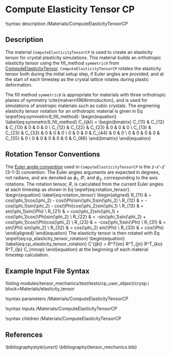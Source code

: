 # Compute Elasticity Tensor CP
!syntax description /Materials/ComputeElasticityTensorCP

## Description
The material `ComputeElasticityTensorCP` is used to create an elasticity tensor for crystal plasticity simulations.
This material builds an orthotropic elasticity tensor using the fill_method `symmetric9` from [ComputeElasticityTensor](/ComputeElasticityTensor.md).
`ComputeElasticityTensorCP` rotates the elasticity tensor both during the initial setup step, if Euler angles are provided, and at the start of each timestep as the crystal lattice rotates during plastic deformation.

The fill method `symmetric9` is appropriate for materials with three orthotropic planes of symmetry \cite{malvern1969introduction}, and is used for simulations of anistropic materials such as cubic crystals.
The enginering elasticity tensor notation for an orthotropic material is given in Eq \eqref{eq:symmetric9_fill_method}:
\begin{equation}
\label{eq:symmetric9_fill_method}
C_{ijkl} = \begin{bmatrix}
              C_{11} & C_{12} & C_{13} &      0 &      0 &      0 \\
              C_{12} & C_{22} & C_{23} &      0 &      0 &      0 \\
              C_{13} & C_{23} & C_{33} &      0 &      0 &      0 \\
                   0 &      0 &      0 & C_{44} &      0 &      0 \\
                   0 &      0 &      0 &      0 & C_{55} &      0 \\
                   0 &      0 &      0 &      0 &      0 & C_{66}
              \end{bmatrix}
\end{equation}

## Rotation Tensor Conventions
The [Euler angle convention](http://mathworld.wolfram.com/EulerAngles.html) used in `ComputeElasticityTensorCP` is the $z$-$x'$-$z'$ (3-1-3) convention.
The Euler angles arguments are expected in degrees, not radians, and are denoted as $\phi_1$, $\Phi$, and $\phi_2$, corresponding to the axis rotations.
The rotation tensor, $R$, is calculated from the current Euler angles at each timestep as shown in Eq \eqref{eq:rotation_tensor}.
\begin{equation}
\label{eq:rotation_tensor}
  \begin{aligned}
  R_{11} & = cos(\phi_1)cos(\phi_2) - cos(\Phi)sin(\phi_1)sin(\phi_2) \\
  R_{12} & = -cos(\phi_1)sin(\phi_2) - cos(\Phi)cos(\phi_2)sin(\phi_1) \\
  R_{13} & = sin(\phi_1)sin(\Phi) \\
  R_{21} & = cos(\phi_2)sin(\phi_1) + cos(\phi_1)cos(\Phi)sin(\phi_2) \\
  R_{22} & = -sin(\phi_1)sin(\phi_2) + cos(\phi_1)cos(\Phi)cos(\phi_2) \\
  R_{23} & = -cos(\phi_1)sin(\Phi) \\
  R_{31} & = sin(\Phi) sin(\phi_2) \\
  R_{32} & = cos(\phi_2) sin(\Phi) \\
  R_{33} & = cos(\Phi)
  \end{aligned}
\end{equation}
The elasticity tensor is then rotated with Eq \eqref{eq:cp_elasticity_tensor_rotation}
\begin{equation}
\label{eq:cp_elasticity_tensor_rotation}
  C'_{ijkl} = R^T_{im} R^T_{jn} R^T_{ko} R^T_{lp} C_{mnop}
\end{equation}
at the beginning of each material timestep calculation.


## Example Input File Syntax
!listing modules/tensor_mechanics/test/tests/cp_user_object/crysp.i block=Materials/elasticity_tensor


!syntax parameters /Materials/ComputeElasticityTensorCP

!syntax inputs /Materials/ComputeElasticityTensorCP

!syntax children /Materials/ComputeElasticityTensorCP

## References
\bibliographystyle{unsrt}
\bibliography{tensor_mechanics.bib}
